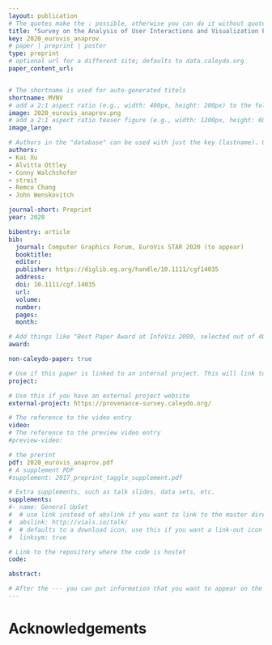 ```yaml
---
layout: publication
# The quotes make the : possible, otherwise you can do it without quotes
title: "Survey on the Analysis of User Interactions and Visualization Provenance"
key: 2020_eurovis_anaprov
# paper | preprint | poster
type: preprint
# optional url for a different site; defaults to data.caleydo.org
paper_content_url: 


# The shortname is used for auto-generated titels
shortname: MVNV
# add a 2:1 aspect ratio (e.g., width: 400px, height: 200px) to the folder /assets/images/papers/
image: 2020_eurovis_anaprov.png
# add a 2:1 aspect ratio teaser figure (e.g., width: 1200px, height: 600px) to the folder /assets/images/papers/
image_large: 

# Authors in the "database" can be used with just the key (lastname). Others can be written properly.
authors:
- Kai Xu
- Alvitta Ottley
- Conny Walchshofer
- streit
- Remco Chang
- John Wenskovitch 

journal-short: Preprint
year: 2020

bibentry: article
bib:
  journal: Computer Graphics Forum, EuroVis STAR 2020 (to appear)
  booktitle: 
  editor: 
  publisher: https://diglib.eg.org/handle/10.1111/cgf14035
  address: 
  doi: 10.1111/cgf.14035
  url: 
  volume: 
  number: 
  pages: 
  month: 

# Add things like "Best Paper Award at InfoVis 2099, selected out of 4000 submissions"
award:

non-caleydo-paper: true

# Use if this paper is linked to an internal project. This will link to the project site
project: 

# Use this if you have an external project website
external-project: https://provenance-survey.caleydo.org/

# The reference to the video entry
video: 
# The reference to the preview video entry
#preview-video:

# the prerint
pdf: 2020_eurovis_anaprov.pdf
# A supplement PDF
#supplement: 2017_preprint_taggle_supplement.pdf

# Extra supplements, such as talk slides, data sets, etc.
supplements:
#- name: General UpSet
#  # use link instead of abslink if you want to link to the master directory
#  abslink: http://vials.io/talk/
#  # defaults to a download icon, use this if you want a link-out icon
#  linksym: true

# Link to the repository where the code is hostet
code: 

abstract: 

# After the --- you can put information that you want to appear on the website using markdown formatting or HTML. A good example are acknowledgements, extra references, an erratum, etc.
---
```



# Acknowledgements


